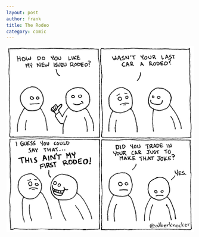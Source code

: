 ```yaml
---
layout: post
author: frank
title: The Rodeo
category: comic
---
```

![And it was worth it.](/img/comics/160308_rodeo.png "And it was worth it.")